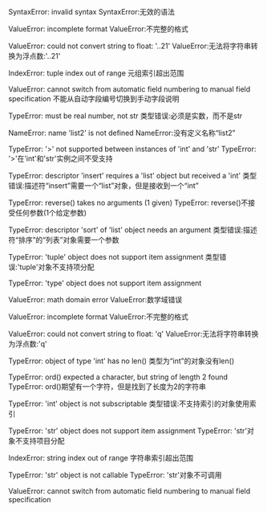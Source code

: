 SyntaxError: invalid syntax
SyntaxError:无效的语法

ValueError: incomplete format
ValueError:不完整的格式

ValueError: could not convert string to float: '..21'
ValueError:无法将字符串转换为浮点数:'..21'

IndexError: tuple index out of range
元组索引超出范围

ValueError: cannot switch from automatic field numbering to manual field specification
不能从自动字段编号切换到手动字段说明

TypeError: must be real number, not str
类型错误:必须是实数，而不是str

NameError: name 'list2' is not defined
NameError:没有定义名称“list2”

TypeError: '>' not supported between instances of 'int' and 'str'
TypeError: '>'在'int'和'str'实例之间不受支持

TypeError: descriptor 'insert' requires a 'list' object but received a 'int'
类型错误:描述符“insert”需要一个“list”对象，但是接收到一个“int”

TypeError: reverse() takes no arguments (1 given)
TypeError: reverse()不接受任何参数(1个给定参数)

TypeError: descriptor 'sort' of 'list' object needs an argument
类型错误:描述符“排序”的“列表”对象需要一个参数

TypeError: 'tuple' object does not support item assignment
类型错误:'tuple'对象不支持项分配

TypeError: 'type' object does not support item assignment

ValueError: math domain error
ValueError:数学域错误

ValueError: incomplete format
ValueError:不完整的格式

ValueError: could not convert string to float: 'q'
ValueError:无法将字符串转换为浮点数:'q'

TypeError: object of type 'int' has no len()
类型为“int”的对象没有len()

TypeError: ord() expected a character, but string of length 2 found
TypeError: ord()期望有一个字符，但是找到了长度为2的字符串

TypeError: 'int' object is not subscriptable
类型错误:不支持索引的对象使用索引

TypeError: 'str' object does not support item assignment
TypeError: 'str'对象不支持项目分配 

IndexError: string index out of range 
字符串索引超出范围

TypeError: 'str' object is not callable
TypeError: 'str'对象不可调用

ValueError: cannot switch from automatic field numbering to manual field specification
